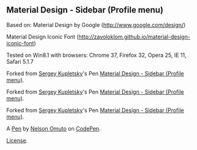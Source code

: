 Material Design - Sidebar (Profile menu)
----------------------------------------
Based on: 
Material Design by Google (http://www.google.com/design/)

Material Design Iconic Font (http://zavoloklom.github.io/material-design-iconic-font)

Tested on Win8.1 with browsers: Chrome 37, Firefox 32, Opera 25, IE 11, Safari 5.1.7

Forked from [Sergey Kupletsky](http://codepen.io/zavoloklom/)'s Pen [Material Design - Sidebar (Profile menu)](http://codepen.io/zavoloklom/pen/dIgco/).

Forked from [Sergey Kupletsky](http://codepen.io/zavoloklom/)'s Pen [Material Design - Sidebar (Profile menu)](http://codepen.io/zavoloklom/pen/dIgco/).

Forked from [Sergey Kupletsky](http://codepen.io/zavoloklom/)'s Pen [Material Design - Sidebar (Profile menu)](http://codepen.io/zavoloklom/pen/dIgco/).

A [Pen](http://codepen.io/nelsonomuto/pen/pypOWz) by [Nelson Omuto](http://codepen.io/nelsonomuto) on [CodePen](http://codepen.io/).

[License](http://codepen.io/nelsonomuto/pen/pypOWz/license).